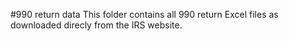 #990 return data
This folder contains all 990 return Excel files as downloaded direcly from the IRS website.
